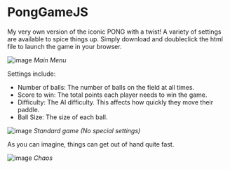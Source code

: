 # PongGameJS
My very own version of the iconic PONG with a twist! A variety of settings are available to spice things up. Simply download and doubleclick the html file to launch the game in your browser.

![image](https://github.com/user-attachments/assets/778594ab-5932-407a-b11a-db726d7b8101)
*Main Menu*

Settings include:
- Number of balls: The number of balls on the field at all times.
- Score to win: The total points each player needs to win the game.
- Difficulty: The AI difficulty. This affects how quickly they move their paddle.
- Ball Size: The size of each ball.

![image](https://github.com/user-attachments/assets/e7f73f87-f7cf-4842-9605-14fed8d1d0f9)
*Standard game (No special settings)*

As you can imagine, things can get out of hand quite fast.

![image](https://github.com/user-attachments/assets/b8741b36-8a9e-4327-b196-4c890f9584f0)
*Chaos*

